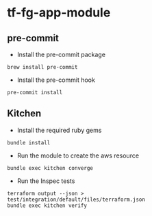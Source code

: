 # tf-fg-app-module

## pre-commit

* Install the pre-commit package

``` 
brew install pre-commit
```

* Install the pre-commit hook 

```
pre-commit install
```

## Kitchen

* Install the required ruby gems

```
bundle install
```
* Run the module to create the aws resource

```
bundle exec kitchen converge
```
* Run the Inspec tests

```
terraform output --json > test/integration/default/files/terraform.json
bundle exec kitchen verify
```

